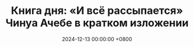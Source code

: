 ---
title: "Книга дня: «И всё рассыпается» Чинуа Ачебе в кратком изложении"
description: >-
  🌍 «И всё рассыпается» — сильный и проникновенный роман нигерийского писателя Чинуа Ачебе, раскрывающий коллизии между традиционной африканской культурой и влиянием колониализма. "И всё рассыпается" Ч. Ачебе: история о колониализме и идентичности. Обзор идей для личностного роста.
date: 2024-12-13 00:00:00 +0800
categories: [Мышление, Конспекты-книг]
tags:
  [
    и-всё-рассыпается,
    чиуа-ачебе,
    африканская-литература,
    колониализм,
    культурная-идентичность,
    саморазвитие,
    нигерия,
    традиции,
    общественные-изменения,
    личностный-рост,
    постколониализм,
    африканская-культура,
    обзор-книги,
    стойкость,
    история
  ]
image: 
alt: Обложка книги И всё рассыпается Чиуа Ачебе
fallback:
  - 
  - 
---